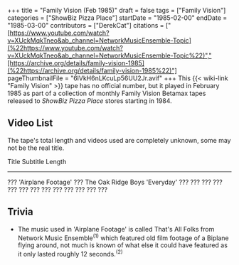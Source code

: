 +++
title = "Family Vision (Feb 1985)"
draft = false
tags = ["Family Vision"]
categories = ["ShowBiz Pizza Place"]
startDate = "1985-02-00"
endDate = "1985-03-00"
contributors = ["DerekCat"]
citations = ["[https://www.youtube.com/watch?v=XUckMqkTneo&ab_channel=NetworkMusicEnsemble-Topic](%22https://www.youtube.com/watch?v=XUckMqkTneo&ab_channel=NetworkMusicEnsemble-Topic%22)","[https://archive.org/details/family-vision-1985](%22https://archive.org/details/family-vision-1985%22)"]
pageThumbnailFile = "6lVkH6nLKcuLp56UU2Jr.avif"
+++
This {{< wiki-link "Family Vision" >}} tape has no official number, but it played in February 1985 as part of a collection of monthly Family Vision Betamax tapes released to *ShowBiz Pizza Place* stores starting in 1984.

## Video List

The tape's total length and videos used are completely unknown, some may not be the real title.

  Title                Subtitle               Length
  -------------------- ---------------------- --------
  ???                  'Airplane Footage'   ???
  The Oak Ridge Boys   'Everyday'           ???
  ???                  ???                    ???
  ???                  ???                    ???
  ???                  ???                    ???
  ???                  ???                    ???

## Trivia

- The music used in 'Airplane Footage' is called That's All Folks from Network Music Ensemble<sup>(1)</sup> which featured old film footage of a Biplane flying around, not much is known of what else it could have featured as it only lasted roughly 12 seconds.<sup>(2)</sup>
